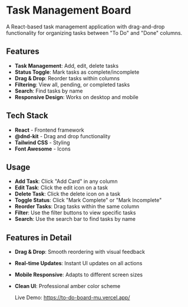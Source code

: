 # Task Management Board

A React-based task management application with drag-and-drop functionality for organizing tasks between "To Do" and "Done" columns.

## Features

- **Task Management**: Add, edit, delete tasks
- **Status Toggle**: Mark tasks as complete/incomplete
- **Drag & Drop**: Reorder tasks within columns
- **Filtering**: View all, pending, or completed tasks
- **Search**: Find tasks by name
- **Responsive Design**: Works on desktop and mobile

## Tech Stack

- **React** - Frontend framework
- **@dnd-kit** - Drag and drop functionality
- **Tailwind CSS** - Styling
- **Font Awesome** - Icons
  
## Usage

- **Add Task**: Click "Add Card" in any column
- **Edit Task**: Click the edit icon on a task
- **Delete Task**: Click the delete icon on a task
- **Toggle Status**: Click "Mark Complete" or "Mark Incomplete"
- **Reorder Tasks**: Drag tasks within the same column
- **Filter**: Use the filter buttons to view specific tasks
- **Search**: Use the search bar to find tasks by name

## Features in Detail

- **Drag & Drop**: Smooth reordering with visual feedback
- **Real-time Updates**: Instant UI updates on all actions
- **Mobile Responsive**: Adapts to different screen sizes
- **Clean UI**: Professional amber color scheme

  Live Demo: https://to-do-board-mu.vercel.app/
